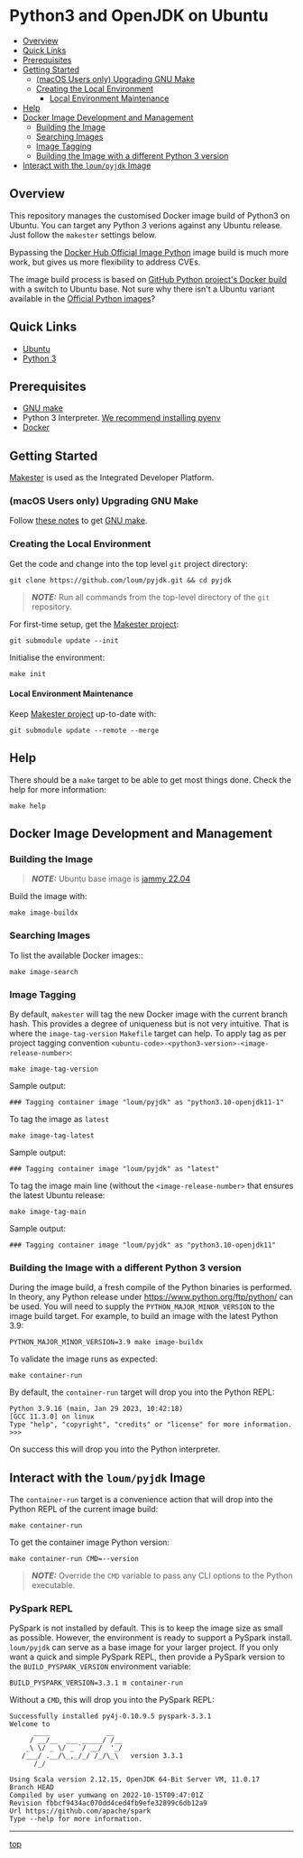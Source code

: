 # Python3 and OpenJDK on Ubuntu
- [Overview](#overview)
- [Quick Links](#quick-links)
- [Prerequisites](#prerequisites)
- [Getting Started](#getting-started)
  - [(macOS Users only) Upgrading GNU Make](#macos-users-only-upgrading-gnu-make)
  - [Creating the Local Environment](#creating-the-local-environment)
    - [Local Environment Maintenance](#local-environment-maintenance)
- [Help](#help)
- [Docker Image Development and Management](#docker-image-development-and-management)
  - [Building the Image](#building-the-image)
  - [Searching Images](#searching-images)
  - [Image Tagging](#image-tagging)
  - [Building the Image with a different Python 3 version](#building-the-image-with-a-different-python-3-version)
- [Interact with the `loum/pyjdk` Image](#interact-with-the-loumpyjdk-image)

## Overview
This repository manages the customised Docker image build of Python3 on Ubuntu. You can target any Python 3 verions against any Ubuntu release. Just follow the `makester` settings below.

Bypassing the [Docker Hub Official Image Python](https://hub.docker.com/_/python>) image build is much more work, but gives us more flexibility to address CVEs.

The image build process is based on [GitHub Python project's Docker build](https://github.com/docker-library/python/blob/e0e01b8482ea14352c710134329cdd93ece88317/3.8/buster/slim/Dockerfile) with a switch to Ubuntu base. Not sure why there isn't a Ubuntu variant available in the [Official Python images](https://hub.docker.com/_/python)?

## Quick Links
- [Ubuntu](https://ubuntu.com/)
- [Python 3](https://www.python.org/)

## Prerequisites
- [GNU make](https://www.gnu.org/software/make/manual/make.html)
- Python 3 Interpreter. [We recommend installing pyenv](https://github.com/pyenv/pyenv)
- [Docker](https://www.docker.com/)

## Getting Started
[Makester](https://loum.github.io/makester/) is used as the Integrated Developer Platform.

### (macOS Users only) Upgrading GNU Make
Follow [these notes](https://loum.github.io/makester/macos/#upgrading-gnu-make-macos) to get [GNU make](https://www.gnu.org/software/make/manual/make.html).

### Creating the Local Environment
Get the code and change into the top level `git` project directory:
```
git clone https://github.com/loum/pyjdk.git && cd pyjdk
```

> **_NOTE:_** Run all commands from the top-level directory of the `git` repository.

For first-time setup, get the [Makester project](https://github.com/loum/makester.git):
```
git submodule update --init
```

Initialise the environment:
```
make init
```

#### Local Environment Maintenance
Keep [Makester project](https://github.com/loum/makester.git) up-to-date with:
```
git submodule update --remote --merge
```

## Help
There should be a `make` target to be able to get most things done. Check the help for more information:
```
make help
```

## Docker Image Development and Management

### Building the Image

> **_NOTE:_** Ubuntu base image is [jammy 22.04](https://hub.docker.com/_/ubuntu)

Build the image with:
```
make image-buildx
```
### Searching Images
To list the available Docker images::
```
make image-search
```
### Image Tagging
By default, `makester` will tag the new Docker image with the current branch hash. This provides a degree of uniqueness but is not very intuitive. That is where the `image-tag-version` `Makefile` target can help. To apply tag as per project tagging convention `<ubuntu-code>-<python3-version>-<image-release-number>`:
```
make image-tag-version
```

Sample output:
```
### Tagging container image "loum/pyjdk" as "python3.10-openjdk11-1"
```

To tag the image as `latest`
```
make image-tag-latest
```

Sample output:
```
### Tagging container image "loum/pyjdk" as "latest"
```

To tag the image main line (without the `<image-release-number>` that ensures the latest Ubuntu release:
```
make image-tag-main
```

Sample output:
```
### Tagging container image "loum/pyjdk" as "python3.10-openjdk11"
```

### Building the Image with a different Python 3 version
During the image build, a fresh compile of the Python binaries is performed. In theory, any Python release under https://www.python.org/ftp/python/ can be used. You will need to supply the `PYTHON_MAJOR_MINOR_VERSION` to the image build target. For example, to build an image with the latest Python 3.9:
```
PYTHON_MAJOR_MINOR_VERSION=3.9 make image-buildx
```

To validate the image runs as expected:
```
make container-run
```
By default, the `container-run` target will drop you into the Python REPL:
```
Python 3.9.16 (main, Jan 29 2023, 10:42:18)
[GCC 11.3.0] on linux
Type "help", "copyright", "credits" or "license" for more information.
>>>
```

On success this will drop you into the Python interpreter.

## Interact with the `loum/pyjdk` Image
The `container-run` target is a convenience action that will drop into the Python REPL of the current image build:
```
make container-run
```

To get the container image Python version:
```
make container-run CMD=--version
```
> **_NOTE:_** Override the `CMD` variable to pass any CLI options to the Python executable.

### PySpark REPL
PySpark is not installed by default. This is to keep the image size as small as possible. However, the environment is ready to support a PySpark install. `loum/pyjdk` can serve as a base image for your larger project. If you only want a quick and simple PySpark REPL, then provide a PySpark version to the `BUILD_PYSPARK_VERSION` environment variable:
```
BUILD_PYSPARK_VERSION=3.3.1 m container-run
```

Without a `CMD`, this will drop you into the PySpark REPL:
```
Successfully installed py4j-0.10.9.5 pyspark-3.3.1
Welcome to
      ____              __
     / __/__  ___ _____/ /__
    _\ \/ _ \/ _ `/ __/  '_/
   /___/ .__/\_,_/_/ /_/\_\   version 3.3.1
      /_/

Using Scala version 2.12.15, OpenJDK 64-Bit Server VM, 11.0.17
Branch HEAD
Compiled by user yumwang on 2022-10-15T09:47:01Z
Revision fbbcf9434ac070dd4ced4fb9efe32899c6db12a9
Url https://github.com/apache/spark
Type --help for more information.
```

---
[top](#python3-and-openjdk-on-ubuntu)
